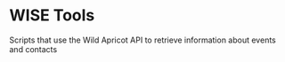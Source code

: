 # WISE Tools
Scripts that use the Wild Apricot API to retrieve information about events and contacts
